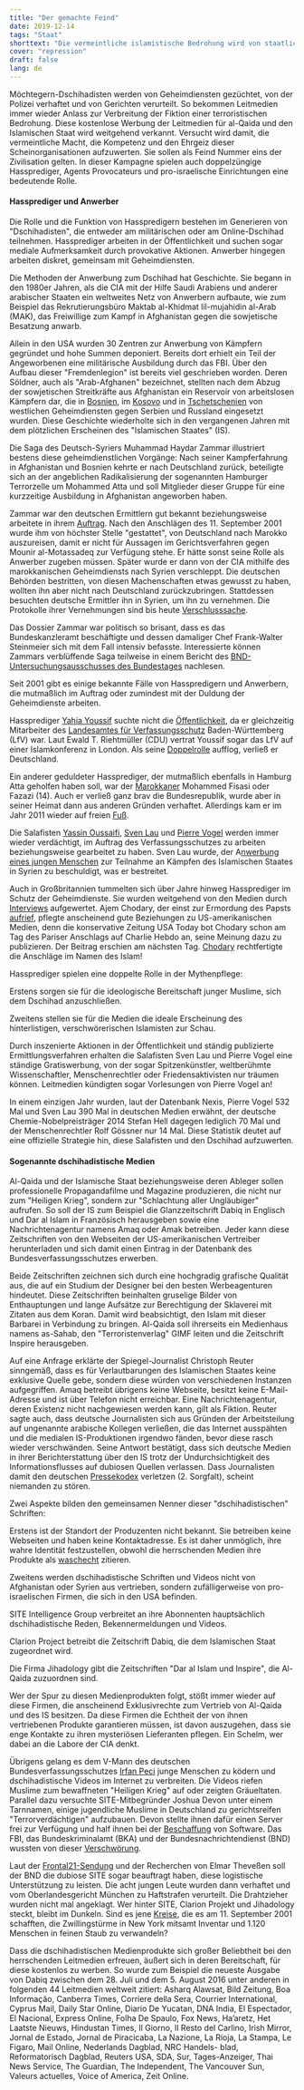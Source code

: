 ```yaml
---
title: "Der gemachte Feind"
date: 2019-12-14
tags: "Staat"
shorttext: "Die vermeintliche islamistische Bedrohung wird von staatlichen Behörden produziert und durch die Medien aufgebläht."
cover: "repression"
draft: false
lang: de
---
```


Möchtegern-Dschihadisten werden von Geheimdiensten gezüchtet, von der Polizei verhaftet und von Gerichten verurteilt. So bekommen Leitmedien immer wieder Anlass zur Verbreitung der Fiktion einer terroristischen Bedrohung. Diese kostenlose Werbung der Leitmedien für al-Qaida und den Islamischen Staat wird weitgehend verkannt. Versucht wird damit, die vermeintliche Macht, die Kompetenz und den Ehrgeiz dieser Scheinorganisationen aufzuwerten. Sie sollen als Feind Nummer eins der Zivilisation gelten. In dieser Kampagne spielen auch doppelzüngige Hassprediger, Agents Provocateurs und pro-israelische Einrichtungen eine bedeutende Rolle.

#### Hassprediger und Anwerber

Die Rolle und die Funktion von Hasspredigern bestehen im Generieren von "Dschihadisten", die entweder am militärischen oder am Online-Dschihad teilnehmen. Hassprediger arbeiten in der Öffentlichkeit und suchen sogar mediale Aufmerksamkeit durch provokative Aktionen. Anwerber hingegen arbeiten diskret, gemeinsam mit Geheimdiensten.

Die Methoden der Anwerbung zum Dschihad hat Geschichte. Sie begann in den 1980er Jahren, als die CIA mit der Hilfe Saudi Arabiens und anderer arabischer Staaten ein weltweites Netz von Anwerbern aufbaute, wie zum Beispiel das Rekrutierungsbüro Maktab al-Khidmat lil-mujahidin al-Arab (MAK), das Freiwillige zum Kampf in Afghanistan gegen die sowjetische Besatzung anwarb.

Allein in den USA wurden 30 Zentren zur Anwerbung von Kämpfern gegründet und hohe Summen deponiert. Bereits dort erhielt ein Teil der Angeworbenen eine militärische Ausbildung durch das FBI. Über den Aufbau dieser "Fremdenlegion" ist bereits viel geschrieben worden. Deren Söldner, auch als "Arab-Afghanen" bezeichnet, stellten nach dem Abzug der sowjetischen Streitkräfte aus Afghanistan ein Reservoir von arbeitslosen Kämpfern dar, die in [Bosnien](/static/downloads/1722.pdf "ARAB VETERANS OF AFGHANISTAN WAR LEAD NEW ISLAMIC HOLY WAR"), im [Kosovo](/static/downloads/1723.pdf "The US-Al Qaeda Alliance: Bosnia, Kosovo and Now Libya. Washington’s On-Going Collusion with Terrorists") und in [Tschetschenien](/static/downloads/1724.pdf "What if Putin is Telling the Truth?") von westlichen Geheimdiensten gegen Serbien und Russland eingesetzt wurden. Diese Geschichte wiederholte sich in den vergangenen Jahren mit dem plötzlichen Erscheinen des "Islamischen Staates" (IS).

Die Saga des Deutsch-Syriers Muhammad Haydar Zammar illustriert bestens diese geheimdienstlichen Vorgänge: Nach seiner Kampferfahrung in Afghanistan und Bosnien kehrte er nach Deutschland zurück, beteiligte sich an der angeblichen Radikalisierung der sogenannten Hamburger Terrorzelle um Mohammed Atta und soll Mitglieder dieser Gruppe für eine kurzzeitige Ausbildung in Afghanistan angeworben haben.

Zammar war den deutschen Ermittlern gut bekannt beziehungsweise arbeitete in ihrem [Auftrag](/static/downloads/1711.pdf "Attas Führungsoffizier in US-Haft?"). Nach den Anschlägen des 11. September 2001 wurde ihm von höchster Stelle "gestattet", von Deutschland nach Marokko auszureisen, damit er nicht für Aussagen im Gerichtsverfahren gegen Mounir al-Motassadeq zur Verfügung stehe. Er hätte sonst seine Rolle als Anwerber zugeben müssen. Später wurde er dann von der CIA mithilfe des marokkanischen Geheimdiensts nach Syrien verschleppt. Die deutschen Behörden bestritten, von diesen Machenschaften etwas gewusst zu haben, wollten ihn aber nicht nach Deutschland zurückzubringen. Stattdessen besuchten deutsche Ermittler ihn in Syrien, um ihn zu vernehmen. Die Protokolle ihrer Vernehmungen sind bis heute [Verschlusssache](/static/downloads/1710.pdf "Steinmeier kontert Vorwürfe im Fall Zammar").

Das Dossier Zammar war politisch so brisant, dass es das Bundeskanzleramt beschäftigte und dessen damaliger Chef Frank-Walter Steinmeier sich mit dem Fall intensiv befasste. Interessierte können Zammars verblüffende Saga teilweise in einem Bericht des [BND-Untersuchungsausschusses des Bundestages](/static/downloads/1613400.pdf "Beschlussempfehlung und Bericht des 1. Untersuchungsausschusses nach Artikel 44 des Grundgesetzes") nachlesen.

Seit 2001 gibt es einige bekannte Fälle von Hasspredigern und Anwerbern, die mutmaßlich im Auftrag oder zumindest mit der Duldung der Geheimdienste arbeiten.

Hassprediger [Yahia Youssif](/static/downloads/016.pdf "Wie'n zweiter 11. September") suchte nicht die [Öffentlichkeit](/static/downloads/017.pdf "Dubiose Machenschaften des Verfassungsschutzes sind nichts Neues"), da er gleichzeitig Mitarbeiter des [Landesamtes für Verfassungsschutz](/static/downloads/095.pdf "Konstrukteure des Terrors") Baden-Württemberg (LfV) war. Laut Ewald T. Riehtmüller (CDU) vertrat Youssif sogar das LfV auf einer Islamkonferenz in London. Als seine [Doppelrolle](/static/downloads/053.pdf "Ferngelenkte Terroristen?") aufflog, verließ er Deutschland.

Ein anderer geduldeter Hassprediger, der mutmaßlich ebenfalls in Hamburg Atta geholfen haben soll, war der [Marokkaner](/static/downloads/1705.pdf "Moroccan Preacher Said to Have Met With 9/11 Plotters") Mohammed Fisasi oder Fazazi (14). Auch er verließ ganz brav die Bundesrepublik, wurde aber in seiner Heimat dann aus anderen Gründen verhaftet. Allerdings kam er im Jahr 2011 wieder auf freien [Fuß](/static/downloads/1706.pdf "Moroccan King Opens Door for Change").

Die Salafisten [Yassin Oussaifi](/static/downloads/1708.pdf "Eine Frage, die niemand beantworten will"), [Sven Lau](/static/downloads/1696.pdf "Auftritt eines Hasspredigers") und [Pierre Vogel](/static/downloads/1701.pdf "Mordaufruf gegen Salafisten - Pierre Vogel steht auf IS-Abschussliste") werden immer wieder verdächtigt, im Auftrag des Verfassungsschutzes zu arbeiten beziehungsweise gearbeitet zu haben. Sven Lau wurde, der A[nwerbung eines jungen Menschen](https://www.morgenpost.de/politik/article208777773/Islamist-Sven-Lau-soll-Mann-in-den-Dschihad-geschickt-haben.html "Islamist Sven Lau soll Mann in den Dschihad geschickt haben") zur Teilnahme an Kämpfen des Islamischen Staates in Syrien zu beschuldigt, was er bestreitet.

Auch in Großbritannien tummelten sich über Jahre hinweg Hassprediger im Schutz der Geheimdienste. Sie wurden weitgehend von den Medien durch [Interviews](https://www.nzz.ch/international/naher-osten-und-nordafrika/der-britische-gehilfe-des-kalifen-1.18574874 "Der britische Gehilfe des Kalifen") aufgewertet. Ajem Chodary, der einst zur Ermordung des Papsts [aufrief](https://www.dailymail.co.uk/news/article-405622/The-Pope-die-says-Muslim.html "The Pope must die, says Muslim"), pflegte anscheinend gute Beziehungen zu US-amerikanischen Medien, denn die konservative Zeitung USA Today bot Chodary schon am Tag des Pariser Anschlags auf Charlie Hebdo an, seine Meinung dazu zu publizieren. Der Beitrag erschien am nächsten Tag. [Chodary](https://eu.usatoday.com/story/opinion/2015/01/07/islam-allah-muslims-shariah-anjem-choudary-editorials-debates/21417461/ "People know the consequences: Opposing view") rechtfertigte die Anschläge im Namen des Islam!

Hassprediger spielen eine doppelte Rolle in der Mythenpflege:

Erstens sorgen sie für die ideologische Bereitschaft junger Muslime, sich dem Dschihad anzuschließen.

Zweitens stellen sie für die Medien die ideale Erscheinung des hinterlistigen, verschwörerischen Islamisten zur Schau.

Durch inszenierte Aktionen in der Öffentlichkeit und ständig publizierte Ermittlungsverfahren erhalten die Salafisten Sven Lau und Pierre Vogel eine ständige Gratiswerbung, von der sogar Spitzenkünstler, weltberühmte Wissenschaftler, Menschenrechtler oder Friedensaktivisten nur träumen können. Leitmedien kündigten sogar Vorlesungen von Pierre Vogel an!

In einem einzigen Jahr wurden, laut der Datenbank Nexis, Pierre Vogel 532 Mal und Sven Lau 390 Mal in deutschen Medien erwähnt, der deutsche Chemie-Nobelpreisträger 2014 Stefan Hell dagegen lediglich 70 Mal und der Menschenrechtler Rolf Gössner nur 14 Mal. Diese Statistik deutet auf eine offizielle Strategie hin, diese Salafisten und den Dschihad aufzuwerten.

#### Sogenannte dschihadistische Medien

Al-Qaida und der Islamische Staat beziehungsweise deren Ableger sollen professionelle Propagandafilme und Magazine produzieren, die nicht nur zum "Heiligen Krieg", sondern zur "Schlachtung aller Ungläubiger" aufrufen. So soll der IS zum Beispiel die Glanzzeitschrift Dabiq in Englisch und Dar al Islam in Französisch herausgeben sowie eine Nachrichtenagentur namens Amaq oder Amak betreiben. Jeder kann diese Zeitschriften von den Webseiten der US-amerikanischen Vertreiber herunterladen und sich damit einen Eintrag in der Datenbank des Bundesverfassungsschutzes erwerben.

Beide Zeitschriften zeichnen sich durch eine hochgradig grafische Qualität aus, die auf ein Studium der Designer bei den besten Werbeagenturen hindeutet. Diese Zeitschriften beinhalten gruselige Bilder von Enthauptungen und lange Aufsätze zur Berechtigung der Sklaverei mit Zitaten aus dem Koran. Damit wird beabsichtigt, den Islam mit dieser Barbarei in Verbindung zu bringen. Al-Qaida soll ihrerseits ein Medienhaus namens as-Sahab, den "Terroristenverlag" GIMF leiten und die Zeitschrift Inspire herausgeben.

Auf eine Anfrage erklärte der Spiegel-Journalist Christoph Reuter sinngemäß, dass es für Verlautbarungen des Islamischen Staates keine exklusive Quelle gebe, sondern diese würden von verschiedenen Instanzen aufgegriffen. Amaq betreibt übrigens keine Webseite, besitzt keine E-Mail-Adresse und ist über Telefon nicht erreichbar. Eine Nachrichtenagentur, deren Existenz nicht nachgewiesen werden kann, gilt als Fiktion. Reuter sagte auch, dass deutsche Journalisten sich aus Gründen der Arbeitsteilung auf ungenannte arabische Kollegen verließen, die das Internet ausspähten und die medialen IS-Produktionen irgendwo fänden, bevor diese rasch wieder verschwänden. Seine Antwort bestätigt, dass sich deutsche Medien in ihrer Berichterstattung über den IS trotz der Undurchsichtigkeit des Informationsflusses auf dubiosen Quellen verlassen. Dass Journalisten damit den deutschen [Pressekodex](https://www.presserat.de/pressekodex.html "Ethische Standards für den Journalismus") verletzen (2. Sorgfalt), scheint niemanden zu stören.

Zwei Aspekte bilden den gemeinsamen Nenner dieser "dschihadistischen" Schriften:

Erstens ist der Standort der Produzenten nicht bekannt. Sie betreiben keine Webseiten und haben keine Kontaktadresse. Es ist daher unmöglich, ihre wahre Identität festzustellen, obwohl die herrschenden Medien ihre Produkte als [waschecht](https://www.telegraph.co.uk/news/worldnews/middleeast/iraq/11071496/Jihadists-appear-caught-offguard-by-release-of-Steven-Sotloff-video.html "Jihadists appear caught offguard by release of Steven Sotloff video") zitieren.

Zweitens werden dschihadistische Schriften und Videos nicht von Afghanistan oder Syrien aus vertrieben, sondern zufälligerweise von pro-israelischen Firmen, die sich in den USA befinden.

SITE Intelligence Group verbreitet an ihre Abonnenten hauptsächlich dschihadistische Reden, Bekennermeldungen und Videos.

Clarion Project betreibt die Zeitschrift Dabiq, die dem Islamischen Staat zugeordnet wird.

Die Firma Jihadology gibt die Zeitschriften "Dar al Islam und Inspire", die Al-Qaida zuzuordnen sind.

Wer der Spur zu diesen Medienprodukten folgt, stößt immer wieder auf diese Firmen, die anscheinend Exklusivrechte zum Vertrieb von Al-Qaida und des IS besitzen. Da diese Firmen die Echtheit der von ihnen vertriebenen Produkte garantieren müssen, ist davon auszugehen, dass sie enge Kontakte zu ihren mysteriösen Lieferanten pflegen. Ein Schelm, wer dabei an die Labore der CIA denkt.

Übrigens gelang es dem V-Mann des deutschen Bundesverfassungsschutzes [Irfan Peci](/static/downloads/1728.pdf "Irfan P. muss hinter Gitter") junge Menschen zu ködern und dschihadistische Videos im Internet zu verbreiten. Die Videos riefen Muslime zum bewaffneten "Heiligen Krieg" auf oder zeigten Gräueltaten. Parallel dazu versuchte SITE-Mitbegründer Joshua Devon unter einem Tarnnamen, einige jugendliche Muslime in Deutschland zu gerichtsreifen "Terrorverdächtigen" aufzubauen. Devon stellte ihnen dafür einen Server frei zur Verfügung und half ihnen bei der [Beschaffung](/static/downloads/1727.pdf "Irfan Peci inszenierte Drohvideos im Namen von Al-Qaida — doch dann ging er zum Verfassungsschutz") von Software. Das FBI, das Bundeskriminalamt (BKA) und der Bundesnachrichtendienst (BND) wussten von dieser [Verschwörung](/static/downloads/1729.pdf "Spitzel unterwanderten Islamistengruppe").

Laut der [Frontal21-Sendung](https://www.nachdenkseiten.de/?p=28939 "Widersprüchliches beim ZDF oder: Terror mit Theveßen") und der Recherchen von Elmar Theveßen soll der BND die dubiose SITE sogar beauftragt haben, diese logistische Unterstützung zu leisten. Die acht jungen Leute wurden dann verhaftet und vom Oberlandesgericht München zu Haftstrafen verurteilt. Die Drahtzieher wurden nicht mal angeklagt. Wer hinter SITE, Clarion Projekt und Jihadology steckt, bleibt im Dunkeln. Sind es jene [Kreise](/static/downloads/616.pdf "Connecting With Lost Loved Ones, if Only by the Tips of Fingers"), die es am 11. September 2001 schafften, die Zwillingstürme in New York mitsamt Inventar und 1.120 Menschen in feinen Staub zu verwandeln?

Dass die dschihadistischen Medienprodukte sich großer Beliebtheit bei den herrschenden Leitmedien erfreuen, äußert sich in deren Bereitschaft, für diese kostenlos zu werben. So wurde zum Beispiel die neueste Ausgabe von Dabiq zwischen dem 28. Juli und dem 5. August 2016 unter anderen in folgenden 44 Leitmedien weltweit zitiert: Asharq Alawsat, Bild Zeitung, Boa Informação, Canberra Times, Corriere della Sera, Courrier International, Cyprus Mail, Daily Star Online, Diario De Yucatan, DNA India, El Espectador, El Nacional, Express Online, Folha De Spaulo, Fox News, Ha’aretz, Het Laatste Nieuws, Hindustan Times, Il Giorno, Il Resto del Carlino, Irish Mirror, Jornal de Estado, Jornal de Piracicaba, La Nazione, La Rioja, La Stampa, Le Figaro, Mail Online, Nederlands Dagblad, NRC Handels- blad, Reformatorisch Dagblad, Reuters USA, SDA, Sur, Tages-Anzeiger, Thai News Service, The Guardian, The Independent, The Vancouver Sun, Valeurs actuelles, Voice of America, Zeit Online.
